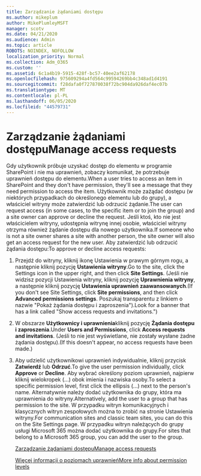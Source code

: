 ```yaml
---
title: Zarządzanie żądaniami dostępu
ms.author: mikeplum
author: MikePlumleyMSFT
manager: scotv
ms.date: 04/21/2020
ms.audience: Admin
ms.topic: article
ROBOTS: NOINDEX, NOFOLLOW
localization_priority: Normal
ms.collection: Adm_O365
ms.custom: ''
ms.assetid: 6c1a4b19-5915-428f-bc57-40ee2af62178
ms.openlocfilehash: 975609294a4fd564c99594269bb4c348ad1d4191
ms.sourcegitcommit: f28dafa0f727870038f72bc904da926daf4ec07b
ms.translationtype: MT
ms.contentlocale: pl-PL
ms.lasthandoff: 06/05/2020
ms.locfileid: "44579731"
---
```

# <a name="manage-access-requests"></a><span data-ttu-id="4446c-102">Zarządzanie żądaniami dostępu</span><span class="sxs-lookup"><span data-stu-id="4446c-102">Manage access requests</span></span>

<span data-ttu-id="4446c-103">Gdy użytkownik próbuje uzyskać dostęp do elementu w programie SharePoint i nie ma uprawnień, zobaczy komunikat, że potrzebuje uprawnień dostępu do elementu.</span><span class="sxs-lookup"><span data-stu-id="4446c-103">When a user tries to access an item in SharePoint and they don't have permission, they'll see a message that they need permission to access the item.</span></span> <span data-ttu-id="4446c-104">Użytkownik może zażądać dostępu (w niektórych przypadkach do określonego elementu lub do grupy), a właściciel witryny może zatwierdzić lub odrzucić żądanie.</span><span class="sxs-lookup"><span data-stu-id="4446c-104">The user can request access (in some cases, to the specific item or to join the group) and a site owner can approve or decline the request.</span></span> <span data-ttu-id="4446c-105">Jeśli ktoś, kto nie jest właścicielem witryny, udostępnia witrynę innej osobie, właściciel witryny otrzyma również żądanie dostępu dla nowego użytkownika.</span><span class="sxs-lookup"><span data-stu-id="4446c-105">If someone who is not a site owner shares a site with another person, the site owner will also get an access request for the new user.</span></span> <span data-ttu-id="4446c-106">Aby zatwierdzić lub odrzucić żądania dostępu:</span><span class="sxs-lookup"><span data-stu-id="4446c-106">To approve or decline access requests:</span></span>
  
1. <span data-ttu-id="4446c-107">Przejdź do witryny, kliknij ikonę Ustawienia w prawym górnym rogu, a następnie kliknij pozycję **Ustawienia witryny**.</span><span class="sxs-lookup"><span data-stu-id="4446c-107">Go to the site, click the Settings icon in the upper right, and then click **Site Settings**.</span></span> <span data-ttu-id="4446c-108">(Jeśli nie widzisz pozycji Ustawienia witryny, kliknij pozycję **Uprawnienia witryny**, a następnie kliknij pozycję **Ustawienia uprawnień zaawansowanych**.</span><span class="sxs-lookup"><span data-stu-id="4446c-108">(If you don't see Site Settings, click **Site permissions**, and then click **Advanced permissions settings**.</span></span> <span data-ttu-id="4446c-109">Poszukaj transparentu z linkiem o nazwie "Pokaż żądania dostępu i zaproszenia").</span><span class="sxs-lookup"><span data-stu-id="4446c-109">Look for a banner that has a link called "Show access requests and invitations.")</span></span>
    
2. <span data-ttu-id="4446c-110">W obszarze **Użytkownicy i uprawnienia**kliknij pozycję **Żądania dostępu i zaproszenia**.</span><span class="sxs-lookup"><span data-stu-id="4446c-110">Under **Users and Permissions**, click **Access requests and invitations**.</span></span> <span data-ttu-id="4446c-111">(Jeśli to nie jest wyświetlane, nie zostały wysłane żadne żądania dostępu).</span><span class="sxs-lookup"><span data-stu-id="4446c-111">(If this doesn't appear, no access requests have been made.)</span></span>
    
3. <span data-ttu-id="4446c-112">Aby udzielić użytkownikowi uprawnień indywidualnie, kliknij przycisk **Zatwierdź** lub **Odrzuć**.</span><span class="sxs-lookup"><span data-stu-id="4446c-112">To give the user permission individually, click **Approve** or **Decline**.</span></span> <span data-ttu-id="4446c-113">Aby wybrać określony poziom uprawnień, najpierw kliknij wielokropek (...) obok imienia i nazwiska osoby.</span><span class="sxs-lookup"><span data-stu-id="4446c-113">To select a specific permission level, first click the ellipsis (...) next to the person's name.</span></span> <span data-ttu-id="4446c-114">Alternatywnie należy dodać użytkownika do grupy, która ma uprawnienia do witryny.</span><span class="sxs-lookup"><span data-stu-id="4446c-114">Alternatively, add the user to a group that has permission to the site.</span></span> <span data-ttu-id="4446c-115">W przypadku witryn komunikacyjnych i klasycznych witryn zespołowych można to zrobić na stronie Ustawienia witryny.</span><span class="sxs-lookup"><span data-stu-id="4446c-115">For communication sites and classic team sites, you can do this on the Site Settings page.</span></span> <span data-ttu-id="4446c-116">W przypadku witryn należących do grupy usługi Microsoft 365 można dodać użytkownika do grupy.</span><span class="sxs-lookup"><span data-stu-id="4446c-116">For sites that belong to a Microsoft 365 group, you can add the user to the group.</span></span>
    
    [<span data-ttu-id="4446c-117">Zarządzanie żądaniami dostępu</span><span class="sxs-lookup"><span data-stu-id="4446c-117">Manage access requests </span></span>](https://go.microsoft.com/fwlink/?linkid=2008747)
    
    [<span data-ttu-id="4446c-118">Więcej informacji o poziomach uprawnień</span><span class="sxs-lookup"><span data-stu-id="4446c-118">More info about permission levels</span></span>](https://go.microsoft.com/fwlink/?linkid=867071)
    

